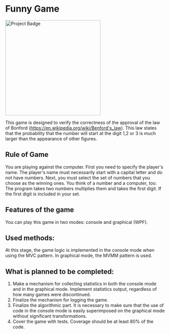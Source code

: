 <h1> Funny Game </h1> <img src="https://ci.appveyor.com/api/projects/status/32r7s2skrgm9ubva?svg=true" alt="Project Badge" width="300">

This game is designed to verify the correctness of the approval of the law of Bonford (https://en.wikipedia.org/wiki/Benford's_law). This law states that the probability that the number will start at the digit 1,2 or 3 is much larger than the appearance of other figures.

## Rule of Game

You are playing against the computer. First you need to specify the player's name. The player's name must necessarily start with a capital letter and do not have numbers. Next, you must select the set of numbers that you choose as the winning ones. You think of a number and a computer, too. The program takes two numbers multiplies them and takes the first digit. If the first digit is included in your set.

## Features of the game

You can play this game in two modes: console and graphical (WPF).

## Used methods:

At this stage, the game logic is implemented in the console mode when using the MVС pattern. In graphical mode, the MVМM pattern is used.

## What is planned to be completed:
1. Make a mechanism for collecting statistics in both the console mode and in the graphical mode. Implement statistics output, regardless of how many games were discontinued.
2. Finalize the mechanism for logging the game.
3. Finalize the algorithmic part. It is necessary to make sure that the use of code in the console mode is easily superimposed on the graphical mode without significant transformations.
4. Cover the game with tests. Coverage should be at least 80% of the code.
